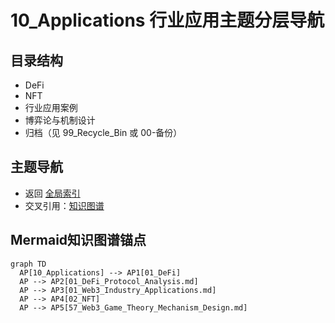 # 10_Applications 行业应用主题分层导航

## 目录结构
- DeFi
- NFT
- 行业应用案例
- 博弈论与机制设计
- 归档（见 99_Recycle_Bin 或 00-备份）

## 主题导航
- 返回 [全局索引](../00_Index_and_Classification.md)
- 交叉引用：[知识图谱](../00_Knowledge_Graph.md)

## Mermaid知识图谱锚点
```mermaid
graph TD
  AP[10_Applications] --> AP1[01_DeFi]
  AP --> AP2[01_DeFi_Protocol_Analysis.md]
  AP --> AP3[01_Web3_Industry_Applications.md]
  AP --> AP4[02_NFT]
  AP --> AP5[57_Web3_Game_Theory_Mechanism_Design.md]
``` 